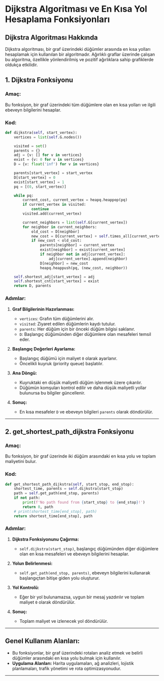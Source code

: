 # Dijkstra Algoritması ve En Kısa Yol Hesaplama Fonksiyonları

## Dijkstra Algoritması Hakkında
Dijkstra algoritması, bir graf üzerindeki düğümler arasında en kısa yolları hesaplamak için kullanılan bir algoritmadır. Ağırlıklı graflar üzerinde çalışan bu algoritma, özellikle yönlendirilmiş ve pozitif ağırlıklara sahip grafiklerde oldukça etkilidir. 

## 1. Dijkstra Fonksiyonu
### Amaç:
Bu fonksiyon, bir graf üzerindeki tüm düğümlere olan en kısa yolları ve ilgili ebeveyn bilgilerini hesaplar.

### Kod:
```python
def dijkstra(self, start_vertex):
    vertices = list(self.G.nodes())

    visited = set()
    parents = {}
    adj = {v: [] for v in vertices}
    exist = {v: 0 for v in vertices}
    D = {v: float('inf') for v in vertices}

    parents[start_vertex] = start_vertex
    D[start_vertex] = 0
    exist[start_vertex] = 1
    pq = [(0, start_vertex)]

    while pq:
        current_cost, current_vertex = heapq.heappop(pq)
        if current_vertex in visited:
            continue
        visited.add(current_vertex)

        current_neighbors = list(self.G[current_vertex])
        for neighbor in current_neighbors:
            old_cost = D[neighbor]
            new_cost = D[current_vertex] + self.times_all[current_vertex][neighbor]
            if new_cost < old_cost:
                parents[neighbor] = current_vertex
                exist[neighbor] = exist[current_vertex]
                if neighbor not in adj[current_vertex]:
                    adj[current_vertex].append(neighbor)
                D[neighbor] = new_cost
                heapq.heappush(pq, (new_cost, neighbor))

    self.shortest_adj[start_vertex] = adj
    self.shortest_cnt[start_vertex] = exist
    return D, parents
```

### Adımlar:
1. **Graf Bilgilerinin Hazırlanması:**
   - `vertices`: Grafın tüm düğümlerini alır.
   - `visited`: Ziyaret edilen düğümlerin kaydı tutulur.
   - `parents`: Her düğüm için bir önceki düğüm bilgisi saklanır.
   - `D`: Başlangıç düğümünden diğer düğümlere olan mesafeleri temsil eder.

2. **Başlangıç Değerleri Ayarlama:**
   - Başlangıç düğümü için maliyet `0` olarak ayarlanır.
   - Öncelikli kuyruk (priority queue) başlatılır.

3. **Ana Döngü:**
   - Kuyruktaki en düşük maliyetli düğüm işlenmek üzere çıkarılır.
   - Düğümün komşuları kontrol edilir ve daha düşük maliyetli yollar bulunursa bu bilgiler güncellenir.

4. **Sonuç:**
   - En kısa mesafeler `D` ve ebeveyn bilgileri `parents` olarak döndürülür.

---

## 2. get_shortest_path_dijkstra Fonksiyonu
### Amaç:
Bu fonksiyon, bir graf üzerinde iki düğüm arasındaki en kısa yolu ve toplam maliyetini bulur.

### Kod:
```python
def get_shortest_path_dijkstra(self, start_stop, end_stop):
    shortest_time, parents = self.dijkstra(start_stop)
    path = self.get_path(end_stop, parents)
    if not path:
        print(f'No path found from {start_stop} to {end_stop}!')
        return 0, path
    # print(shortest_time[end_stop], path)
    return shortest_time[end_stop], path
```

### Adımlar:
1. **Dijkstra Fonksiyonunu Çağırma:**
   - `self.dijkstra(start_stop)`, başlangıç düğümünden diğer düğümlere olan en kısa mesafeleri ve ebeveyn bilgilerini hesaplar.

2. **Yolun Belirlenmesi:**
   - `self.get_path(end_stop, parents)`, ebeveyn bilgilerini kullanarak başlangıçtan bitişe giden yolu oluşturur.

3. **Yol Kontrolü:**
   - Eğer bir yol bulunamazsa, uygun bir mesaj yazdırılır ve toplam maliyet `0` olarak döndürülür.

4. **Sonuç:**
   - Toplam maliyet ve izlenecek yol döndürülür.

---

## Genel Kullanım Alanları:
- Bu fonksiyonlar, bir graf üzerindeki rotaları analiz etmek ve belirli düğümler arasındaki en kısa yolu bulmak için kullanılır.
- **Uygulama Alanları:** Harita uygulamaları, ağ analizleri, lojistik planlamaları, trafik yönetimi ve rota optimizasyonudur.

---

